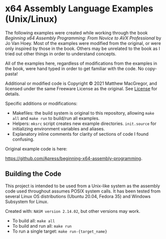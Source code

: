 # x64 Assembly Language Examples (Unix/Linux)

The following examples were created while working through the book *Beginning
x64 Assembly Programming: From Novice to AVX Professional* by Jo Van Hoey. Most
of the examples were modified from the original, or were only inspired by those
in the book. Others may be unrelated to the book as I tried out other things in
order to understand concepts.

All of the examples here, regardless of modifications from the examples in the
book, were hand typed in order to get familiar with the code. No copy-pasta!

Additional or modified code is Copyright &copy; 2021 Matthew MacGregor, and
licensed under the same Freeware License as the original. See
[License](LICENSE.txt) for details.

Specific additions or modifications:
- Makefiles: the build system is original to this repository, allowing 
  `make all` and `make run` to build/run all examples.
- Helpers: `mksrc` script creates new example directories. `init.source` for
  initializing environment variables and aliases.
- Explanatory inline comments for clarity of sections of code I found
  confusing.

Original example code is here:

https://github.com/Apress/beginning-x64-assembly-programming.

## Building the Code

This project is intended to be used from a Unix-like system as the assembly
code used throughout assumes POSIX system calls. It has been tested from
several Linux OS distributions (Ubuntu 20.04, Fedora 35) and Windows Subsystem
for Linux.

Created with: `NASM version 2.14.02`, but other versions may work.

- To build all: `make all`
- To build and run all: `make run`
- To run a single target: `make run-{target_name}`
